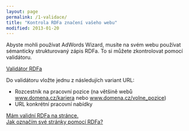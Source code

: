 ```yaml
---
layout: page
permalink: /1-validace/
title: "Kontrola RDFa značení vašeho webu"
modified: 2013-01-20
---
```


Abyste mohli používat AdWords Wizard, musíte na svém webu používat sémanticky strukturovaný zápis RDFa. To si můžete zkontrolovat pomocí validátoru.


[Validátor RDFa](http://damepraci.eu/validator)


Do validátoru vložte jednu z následujích variant URL:
* Rozcestník na pracovní pozice (na většině webů www.domena.cz/kariera nebo www.domena.cz/volne_pozice)
* URL konkrétní pracovní nabídky


<div markdown="0"><a href="{{ site.url }}/2-ucty/" class="register_button">Mám validní RDFa na stránce.</a></div>		

<div markdown="0"><a href="http://damepraci.eu/validator" class="register_button">Jak označím své stránky pomocí RDFa?</a></div>
